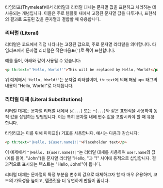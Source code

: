 타임리프(Thymeleaf)에서 리터럴과 리터럴 대체는 문자열 값을 표현하고 처리하는 데 사용되는 개념입니다. 이들은 주로 템플릿 내에서 고정된 문자열 값을 다루거나, 표현식의 결과로 도출된 값을 문자열과 결합할 때 유용합니다.

### 리터럴 (Literal)

리터럴은 코드에서 직접 나타나는 고정된 값으로, 주로 문자열 리터럴을 의미합니다. 타임리프에서 문자열 리터럴은 작은따옴표(`'`)로 묶어 표현합니다.

예를 들어, 아래와 같이 사용될 수 있습니다:

```html
<p th:text="'Hello, World!'">This will be replaced by Hello, World!</p>
```

위 예제에서 `'Hello, World!'`는 문자열 리터럴이며, `th:text`에 의해 해당 `<p>` 태그의 내용이 "Hello, World!"로 대체됩니다.

### 리터럴 대체 (Literal Substitutions)

리터럴 대체는 문자열 리터럴 내에서 `${...}` 또는 `*{...}`와 같은 표현식을 사용하여 동적 값을 삽입하는 방법입니다. 이는 특히 문자열 내에 변수 값을 포함시켜야 할 때 유용합니다.

타임리프는 이를 위해 파이프(|) 기호를 사용합니다. 예시는 다음과 같습니다:

```html
<p th:text="|Hello, ${user.name}!|">Placeholder text</p>
```

이 예제에서 `"|Hello, ${user.name}!|"`는 리터럴 대체를 사용하여 `user.name`의 값(예를 들어, "John")을 문자열 리터럴 "Hello, "과 "!" 사이에 동적으로 삽입합니다. 결과적으로 표시되는 텍스트는 "Hello, John!"이 됩니다.

리터럴 대체는 문자열의 특정 부분을 변수의 값으로 대체하고자 할 때 매우 유용하며, 코드의 가독성을 높이고, 템플릿을 더 유연하게 만들어 줍니다.